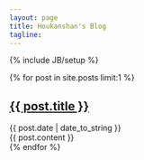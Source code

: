```yaml
---
layout: page
title: Houkanshan's Blog
tagline: 
---
```

{% include JB/setup %}

{% for post in site.posts limit:1 %}
<section class="post">
    <div class="hd">
        <h2>
            <a href="{{ BASE_PATH }}{{ post.url }}">{{ post.title }}</a>
        </h2>
        <span class="meta">{{ post.date | date_to_string }}</span>
    </div>
    <div class="bd">
        {{ post.content }}
    </div>
</section>
{% endfor %}
